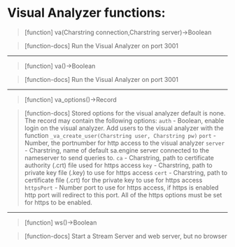 # Visual Analyzer functions:

> [function]
> va(Charstring connection,Charstring server)->Boolean

> [function-docs]
> Run the Visual Analyzer on port 3001 



___

> [function]
> va()->Boolean

> [function-docs]
> Run the Visual Analyzer on port 3001 



___

> [function]
> va_options()->Record

> [function-docs]
> Stored options for the visual analyzer default is none.
> The record may contain the following options:
>   `auth` - Boolean, enable login on the visual analyzer. Add users to the 
>            visual analyzer with the function 
>            `_va_create_user(Charstring user, Charstring pw)`
>   `port` - Number, the portnumber for http access to the visual analyzer
>   `server` - Charstring, name of default sa.engine server connected to the 
>              nameserver to send queries to.
>   `ca` - Charstring, path to certificate authority (.crt) file used for https 
>          access
>   `key` - Charstring, path to private key file (.key) to use for https access
>   `cert` - Charstring, path to certificate file (.crt) for the private key
>            to use for https access
>   `httpsPort` - Number port to use for https access, if https is enabled http
>                 port will redirect to this port.
>   All of the https options must be set for https to be enabled. 



___

> [function]
> ws()->Boolean

> [function-docs]
> Start a Stream Server and web server, but no browser 


